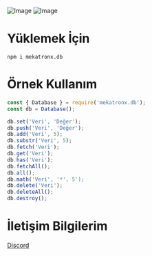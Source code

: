 ![Image](https://img.shields.io/npm/v/mekatronx.db?color=6F94DB)
![Image](https://img.shields.io/npm/dt/chaindev.db.svg?color=6F94DB&maxAge=3600) 
#
# Yüklemek İçin
```npm
npm i mekatronx.db
```

# Örnek Kullanım
```javascript
const { Database } = require('mekatronx.db');
const db = Database();

db.set('Veri', 'Değer');
db.push('Veri', 'Değer');
db.add('Veri', 5);
db.substr('Veri', 5);
db.fetch('Veri');
db.get('Veri');
db.has('Veri');
db.fetchAll();
db.all();
db.math('Veri', '*', 5');
db.delete('Veri');
db.deleteAll();
db.destroy();
```

# İletişim Bilgilerim
[Discord](https://discord.com/users/698149042387157032) 
